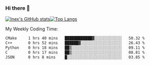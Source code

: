 ### Hi there 👋
[![lnex's GitHub stats](https://github-readme-stats.vercel.app/api?username=lnexenl&count_private=true&show_icons=true)](https://github.com/anuraghazra/github-readme-stats)[![Top Langs](https://github-readme-stats.vercel.app/api/top-langs/?username=lnexenl&layout=compact&langs_count=8&exclude_repo=32-bit-MIPS-CPU)](https://github.com/anuraghazra/github-readme-stats)

My Weekly Coding Time:
<!--START_SECTION:waka-->

```txt
CMake     1 hrs 40 mins   ████████████▓░░░░░░░░░░░░   50.32 %
C++       0 hrs 52 mins   ██████▓░░░░░░░░░░░░░░░░░░   26.43 %
Python    0 hrs 18 mins   ██▒░░░░░░░░░░░░░░░░░░░░░░   09.11 %
C         0 hrs 17 mins   ██▒░░░░░░░░░░░░░░░░░░░░░░   08.81 %
JSON      0 hrs 8 mins    █░░░░░░░░░░░░░░░░░░░░░░░░   03.85 %
```

<!--END_SECTION:waka-->
